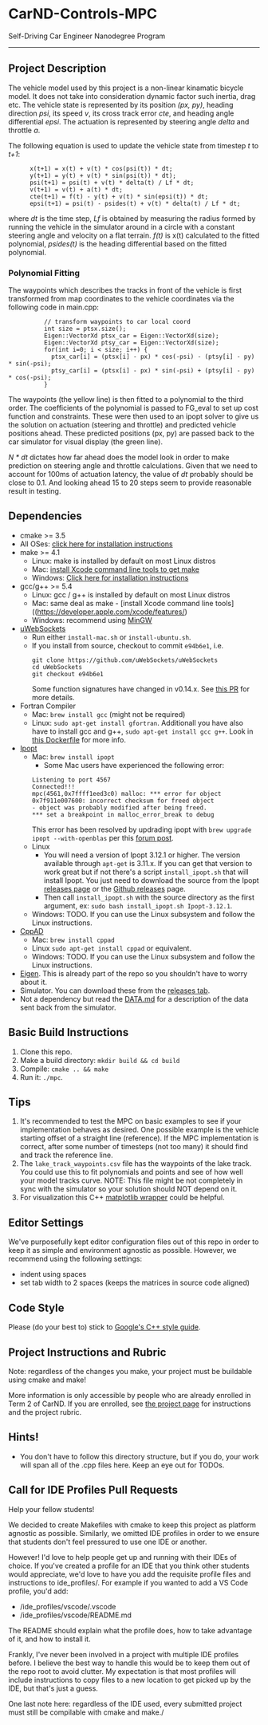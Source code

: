 # CarND-Controls-MPC
Self-Driving Car Engineer Nanodegree Program

---

## Project Description

The vehicle model used by this project is a non-linear kinamatic bicycle model. It does not
take into consideration dynamic factor such inertia, drag etc. The vehicle state is represented by 
its position _(px, py)_, heading direction _psi_, its speed _v_, its cross track error _cte_, and
heading angle differential _epsi_. The actuation is represented by steering angle _delta_ and
throttle _a_. 

The following equation is used to update the vehicle state from timestep _t_ to _t+1_:
```
      x(t+1) = x(t) + v(t) * cos(psi(t)) * dt;
      y(t+1) = y(t) + v(t) * sin(psi(t)) * dt);
      psi(t+1) = psi(t) + v(t) * delta(t) / Lf * dt;
      v(t+1) = v(t) + a(t) * dt;
      cte(t+1) = f(t) - y(t) + v(t) * sin(epsi(t)) * dt;
      epsi(t+1) = psi(t) - psides(t) + v(t) * delta(t) / Lf * dt;
```
where _dt_ is the time step, _Lf_ is obtained by measuring the radius formed by running the vehicle in the
simulator around in a circle with a constant steering angle and velocity on a
flat terrain. _f(t)_ is x(t) calculated to the fitted polynomial, _psides(t)_ is the heading differential 
based on the fitted polynomial.

### Polynomial Fitting

The waypoints which describes the tracks in front of the vehicle is first transformed from map coordinates
to the vehicle coordinates via the following code in main.cpp:

```
          // transform waypoints to car local coord
          int size = ptsx.size();
          Eigen::VectorXd ptsx_car = Eigen::VectorXd(size);
          Eigen::VectorXd ptsy_car = Eigen::VectorXd(size);
          for(int i=0; i < size; i++) {
            ptsx_car[i] = (ptsx[i] - px) * cos(-psi) - (ptsy[i] - py) * sin(-psi);
            ptsy_car[i] = (ptsx[i] - px) * sin(-psi) + (ptsy[i] - py) * cos(-psi);
          }
```

The waypoints (the yellow line) is then fitted to a polynomial to the third order. The coefficients of the 
polynomial is passed to FG_eval to set up cost function and constraints. These were then used to an ipopt 
solver to give us the solution on actuation (steering and throttle) and predicted vehicle positions ahead. 
These predicted positions (px, py) are passed back to the car simulator for visual display (the green line).  

_N * dt_ dictates how far ahead does the model look in order to make prediction on steering angle and 
throttle calculations. Given that we need to account for 100ms of actuation latency, the value of _dt_
probably should be close to 0.1. And looking ahead 15 to 20 steps seem to 
provide reasonable result in testing. 

## Dependencies

* cmake >= 3.5
 * All OSes: [click here for installation instructions](https://cmake.org/install/)
* make >= 4.1
  * Linux: make is installed by default on most Linux distros
  * Mac: [install Xcode command line tools to get make](https://developer.apple.com/xcode/features/)
  * Windows: [Click here for installation instructions](http://gnuwin32.sourceforge.net/packages/make.htm)
* gcc/g++ >= 5.4
  * Linux: gcc / g++ is installed by default on most Linux distros
  * Mac: same deal as make - [install Xcode command line tools]((https://developer.apple.com/xcode/features/)
  * Windows: recommend using [MinGW](http://www.mingw.org/)
* [uWebSockets](https://github.com/uWebSockets/uWebSockets)
  * Run either `install-mac.sh` or `install-ubuntu.sh`.
  * If you install from source, checkout to commit `e94b6e1`, i.e.
    ```
    git clone https://github.com/uWebSockets/uWebSockets 
    cd uWebSockets
    git checkout e94b6e1
    ```
    Some function signatures have changed in v0.14.x. See [this PR](https://github.com/udacity/CarND-MPC-Project/pull/3) for more details.
* Fortran Compiler
  * Mac: `brew install gcc` (might not be required)
  * Linux: `sudo apt-get install gfortran`. Additionall you have also have to install gcc and g++, `sudo apt-get install gcc g++`. Look in [this Dockerfile](https://github.com/udacity/CarND-MPC-Quizzes/blob/master/Dockerfile) for more info.
* [Ipopt](https://projects.coin-or.org/Ipopt)
  * Mac: `brew install ipopt`
       +  Some Mac users have experienced the following error:
       ```
       Listening to port 4567
       Connected!!!
       mpc(4561,0x7ffff1eed3c0) malloc: *** error for object 0x7f911e007600: incorrect checksum for freed object
       - object was probably modified after being freed.
       *** set a breakpoint in malloc_error_break to debug
       ```
       This error has been resolved by updrading ipopt with
       ```brew upgrade ipopt --with-openblas```
       per this [forum post](https://discussions.udacity.com/t/incorrect-checksum-for-freed-object/313433/19).
  * Linux
    * You will need a version of Ipopt 3.12.1 or higher. The version available through `apt-get` is 3.11.x. If you can get that version to work great but if not there's a script `install_ipopt.sh` that will install Ipopt. You just need to download the source from the Ipopt [releases page](https://www.coin-or.org/download/source/Ipopt/) or the [Github releases](https://github.com/coin-or/Ipopt/releases) page.
    * Then call `install_ipopt.sh` with the source directory as the first argument, ex: `sudo bash install_ipopt.sh Ipopt-3.12.1`. 
  * Windows: TODO. If you can use the Linux subsystem and follow the Linux instructions.
* [CppAD](https://www.coin-or.org/CppAD/)
  * Mac: `brew install cppad`
  * Linux `sudo apt-get install cppad` or equivalent.
  * Windows: TODO. If you can use the Linux subsystem and follow the Linux instructions.
* [Eigen](http://eigen.tuxfamily.org/index.php?title=Main_Page). This is already part of the repo so you shouldn't have to worry about it.
* Simulator. You can download these from the [releases tab](https://github.com/udacity/self-driving-car-sim/releases).
* Not a dependency but read the [DATA.md](./DATA.md) for a description of the data sent back from the simulator.


## Basic Build Instructions


1. Clone this repo.
2. Make a build directory: `mkdir build && cd build`
3. Compile: `cmake .. && make`
4. Run it: `./mpc`.

## Tips

1. It's recommended to test the MPC on basic examples to see if your implementation behaves as desired. One possible example
is the vehicle starting offset of a straight line (reference). If the MPC implementation is correct, after some number of timesteps
(not too many) it should find and track the reference line.
2. The `lake_track_waypoints.csv` file has the waypoints of the lake track. You could use this to fit polynomials and points and see of how well your model tracks curve. NOTE: This file might be not completely in sync with the simulator so your solution should NOT depend on it.
3. For visualization this C++ [matplotlib wrapper](https://github.com/lava/matplotlib-cpp) could be helpful.

## Editor Settings

We've purposefully kept editor configuration files out of this repo in order to
keep it as simple and environment agnostic as possible. However, we recommend
using the following settings:

* indent using spaces
* set tab width to 2 spaces (keeps the matrices in source code aligned)

## Code Style

Please (do your best to) stick to [Google's C++ style guide](https://google.github.io/styleguide/cppguide.html).

## Project Instructions and Rubric

Note: regardless of the changes you make, your project must be buildable using
cmake and make!

More information is only accessible by people who are already enrolled in Term 2
of CarND. If you are enrolled, see [the project page](https://classroom.udacity.com/nanodegrees/nd013/parts/40f38239-66b6-46ec-ae68-03afd8a601c8/modules/f1820894-8322-4bb3-81aa-b26b3c6dcbaf/lessons/b1ff3be0-c904-438e-aad3-2b5379f0e0c3/concepts/1a2255a0-e23c-44cf-8d41-39b8a3c8264a)
for instructions and the project rubric.

## Hints!

* You don't have to follow this directory structure, but if you do, your work
  will span all of the .cpp files here. Keep an eye out for TODOs.

## Call for IDE Profiles Pull Requests

Help your fellow students!

We decided to create Makefiles with cmake to keep this project as platform
agnostic as possible. Similarly, we omitted IDE profiles in order to we ensure
that students don't feel pressured to use one IDE or another.

However! I'd love to help people get up and running with their IDEs of choice.
If you've created a profile for an IDE that you think other students would
appreciate, we'd love to have you add the requisite profile files and
instructions to ide_profiles/. For example if you wanted to add a VS Code
profile, you'd add:

* /ide_profiles/vscode/.vscode
* /ide_profiles/vscode/README.md

The README should explain what the profile does, how to take advantage of it,
and how to install it.

Frankly, I've never been involved in a project with multiple IDE profiles
before. I believe the best way to handle this would be to keep them out of the
repo root to avoid clutter. My expectation is that most profiles will include
instructions to copy files to a new location to get picked up by the IDE, but
that's just a guess.

One last note here: regardless of the IDE used, every submitted project must
still be compilable with cmake and make./
